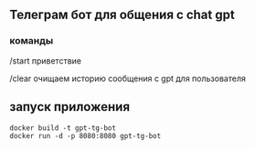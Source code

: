 ## Телеграм бот для общения с chat gpt
### команды
/start приветствие 

/clear очищаем историю сообщения с gpt для пользователя

## запуск приложения
````
docker build -t gpt-tg-bot
docker run -d -p 8080:8080 gpt-tg-bot
````